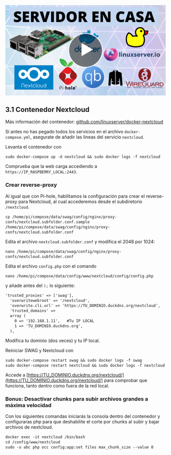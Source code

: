 <!--name:Servidor en casa - Parte 3: Instalando Nextcloud_-->
<!--pubdate:2020/09/26_-->
<!--moddate:2020/09/26_-->
<!--icon:raspberry_-->


[![Enlace al video de esta parte.](/static/files/images/guiaraspi_thumbnail.png)](https://www.youtube.com/watch?v=tsbltEpkSiI)

## 3.1 Contenedor Nextcloud
Más información del contenedor: [github.com/linuxserver/docker-nextcloud](https://github.com/linuxserver/docker-nextcloud)

Si antes no has pegado todos los servicios en el archivo `docker-compose.yml`, asegurate de añadir las lineas del servicio `nextcloud`.

Levanta el contenedor con 

```
sudo docker-compose up -d nextcloud && sudo docker logs -f nextcloud
```

Comprueba que la web carga accediendo a `https://IP_RASPBERRY_LOCAL:2443`.

### Crear reverse-proxy

Al igual que con Pi-hole, habilitamos la configuración para crear el reverse-proxy para Nextcloud, al cual accederemos desde el subdiretorio `/nextcloud`.

```
cp /home/pi/compose/data/swag/config/nginx/proxy-confs/nextcloud.subfolder.conf.sample /home/pi/compose/data/swag/config/nginx/proxy-confs/nextcloud.subfolder.conf
```


Edita el archivo `nextcloud.subfolder.conf` y modifica el 2048 por 1024:

```
nano /home/pi/compose/data/swag/config/nginx/proxy-confs/nextcloud.subfolder.conf
```

Edita el archivo `config.php` con el comando

```
nano /home/pi/compose/data/config/www/nextcloud/config/config.php
```

y añade antes del `);` lo siguiente:


```
'trusted_proxies' => ['swag'],
  'overwritewebroot' => '/nextcloud',
  'overwrite.cli.url' => 'https://TU_DOMINIO.duckdns.org/nextcloud',
  'trusted_domains' =>
  array (
    0 => '192.168.1.11',   #Tu IP LOCAL
    1 => 'TU_DOMINIO.duckdns.org',
  ),
```

Modifica tu dominio (dos veces) y tu IP local.

Reiniciar SWAG y Nextcloud con

```
sudo docker-compose restart swag && sudo docker logs -f swag
sudo docker-compose restart nextcloud && sudo docker logs -f nextcloud
```

Accede a [https://TU_DOMINIO.duckdns.org/nextcloud/](https://TU_DOMINIO.duckdns.org/nextcloud/) para comprobar que funciona, tanto dentro como fuera de la red local.


### Bonus: Desactivar chunks para subir archivos grandes a máxima velocidad
Con los siguientes comandas iniciarás la consola dentro del contenedor y configuraras php para que deshabilite el corte por chunks al subir y bajar archivos de nextcloud.

```
docker exec -it nextcloud /bin/bash
cd /config/www/nextcloud
sudo -u abc php occ config:app:set files max_chunk_size --value 0
```